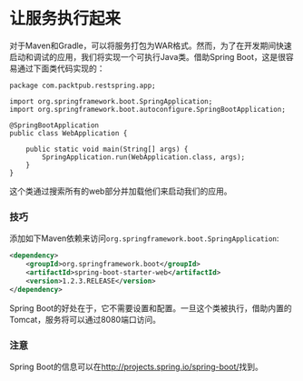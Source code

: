 # 让服务执行起来

对于Maven和Gradle，可以将服务打包为WAR格式。然而，为了在开发期间快速启动和调试的应用，我们将实现一个可执行Java类。借助Spring Boot，这是很容易通过下面类代码实现的：
```
package com.packtpub.restspring.app;

import org.springframework.boot.SpringApplication;
import org.springframework.boot.autoconfigure.SpringBootApplication;

@SpringBootApplication
public class WebApplication {
	
	public static void main(String[] args) {
		SpringApplication.run(WebApplication.class, args);
	}
}
```
这个类通过搜索所有的web部分并加载他们来启动我们的应用。

### 技巧
添加如下Maven依赖来访问`org.springframework.boot.SpringApplication`:

```xml
<dependency>
	<groupId>org.springframework.boot</groupId>
	<artifactId>spring-boot-starter-web</artifactId>
	<version>1.2.3.RELEASE</version>
</dependency>
```

Spring Boot的好处在于，它不需要设置和配置。一旦这个类被执行，借助内置的Tomcat，服务将可以通过8080端口访问。

### 注意
Spring Boot的信息可以在<http://projects.spring.io/spring-boot/>找到。
